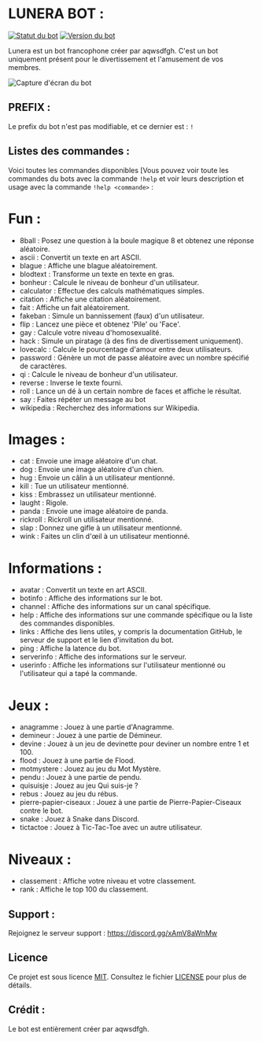 # LUNERA BOT :

[![Statut du bot](https://img.shields.io/badge/statut-en%20ligne-brightgreen.svg)](https://discord.gg/xAmV8aWnMw)
[![Version du bot](https://img.shields.io/badge/version-1.0.0-blue.svg)](https://github.com/aqwsdfgh/Lunera-Doc/tree/main)

Lunera est un bot francophone créer par aqwsdfgh. C'est un bot uniquement présent pour le divertissement et l'amusement de vos membres.

![Capture d'écran du bot](https://media.discordapp.net/attachments/1147256323872927915/1147307315419168929/image.png)

## PREFIX :

Le prefix du bot n'est pas modifiable, et ce dernier est : `!`
## Listes des commandes :

Voici toutes les commandes disponibles [Vous pouvez voir toute les commandes du bots avec la commande `!help` et voir leurs description et usage avec la commande `!help <commande>` :

  # Fun :
- 8ball : Posez une question à la boule magique 8 et obtenez une réponse aléatoire.
- ascii : Convertit un texte en art ASCII.
- blague : Affiche une blague aléatoirement.
- blodtext : Transforme un texte en texte en gras.
- bonheur : Calcule le niveau de bonheur d'un utilisateur.
- calculator :  Effectue des calculs mathématiques simples.
- citation : Affiche une citation aléatoirement.
- fait : Affiche un fait aléatoirement.
- fakeban : Simule un bannissement (faux) d'un utilisateur.
- flip : Lancez une pièce et obtenez 'Pile' ou 'Face'.
- gay : Calcule votre niveau d'homosexualité.
- hack : Simule un piratage (à des fins de divertissement uniquement).
- lovecalc :  Calcule le pourcentage d'amour entre deux utilisateurs.
- password : Génère un mot de passe aléatoire avec un nombre spécifié de caractères.
- qi : Calcule le niveau de bonheur d'un utilisateur.
- reverse : Inverse le texte fourni.
- roll : Lance un dé à un certain nombre de faces et affiche le résultat.
- say : Faites répéter un message au bot
- wikipedia : Recherchez des informations sur Wikipedia.

# Images :
- cat : Envoie une image aléatoire d'un chat.
- dog : Envoie une image aléatoire d'un chien.
- hug : Envoie un câlin à un utilisateur mentionné.
- kill : Tue un utilisateur mentionné.
- kiss : Embrassez un utilisateur mentionné.
- laught : Rigole.
- panda : Envoie une image aléatoire de panda.
- rickroll : Rickroll un utilisateur mentionné.
- slap : Donnez une gifle à un utilisateur mentionné.
- wink : Faites un clin d'œil à un utilisateur mentionné.

# Informations :
- avatar : Convertit un texte en art ASCII.
- botinfo : Affiche des informations sur le bot.
- channel : Affiche des informations sur un canal spécifique.
- help : Affiche des informations sur une commande spécifique ou la liste des commandes disponibles.
- links : Affiche des liens utiles, y compris la documentation GitHub, le serveur de support et le lien d'invitation du bot.
- ping : Affiche la latence du bot.
- serverinfo : Affiche des informations sur le serveur.
- userinfo : Affiche les informations sur l'utilisateur mentionné ou l'utilisateur qui a tapé la commande.

# Jeux : 
- anagramme : Jouez à une partie d'Anagramme.
- demineur :  Jouez à une partie de Démineur.
- devine : Jouez à un jeu de devinette pour deviner un nombre entre 1 et 100.
- flood : Jouez à une partie de Flood.
- motmystere : Jouez au jeu du Mot Mystère.
- pendu : Jouez à une partie de pendu.
- quisuisje : Jouez au jeu Qui suis-je ?
- rebus : Jouez au jeu du rébus.
- pierre-papier-ciseaux : Jouez à une partie de Pierre-Papier-Ciseaux contre le bot.
- snake : Jouez à Snake dans Discord.
- tictactoe : Jouez à Tic-Tac-Toe avec un autre utilisateur.

# Niveaux :
- classement : Affiche votre niveau et votre classement.
- rank : Affiche le top 100 du classement.

## Support :

Rejoignez le serveur support : https://discord.gg/xAmV8aWnMw

## Licence

Ce projet est sous licence [MIT](LICENSE). Consultez le fichier [LICENSE](LICENSE) pour plus de détails.

## Crédit :

Le bot est entièrement créer par aqwsdfgh.

